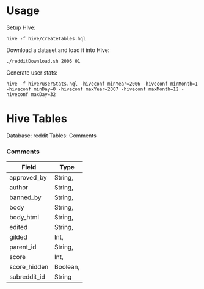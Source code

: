 # Usage

Setup Hive:
```
hive -f hive/createTables.hql
```

Download a dataset and load it into Hive:
```
./redditDownload.sh 2006 01
```

Generate user stats:
```
hive -f hive/userStats.hql -hiveconf minYear=2006 -hiveconf minMonth=1 -hiveconf minDay=0 -hiveconf maxYear=2007 -hiveconf maxMonth=12 -hiveconf maxDay=32
```

# Hive Tables

Database: reddit
Tables: Comments

### Comments

Field | Type
--- | ---
approved_by | String,
author | String,
banned_by | String,
body | String,
body_html | String,
edited | String,
gilded | Int,
parent_id | String,
score | Int,
score_hidden | Boolean,
subreddit_id | String